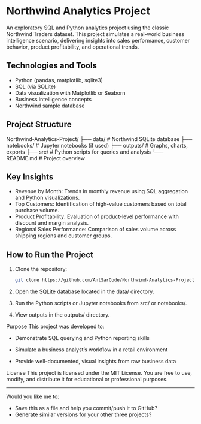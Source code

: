 # Northwind Analytics Project

An exploratory SQL and Python analytics project using the classic Northwind Traders dataset. This project simulates a real-world business intelligence scenario, delivering insights into sales performance, customer behavior, product profitability, and operational trends.

## Technologies and Tools

- Python (pandas, matplotlib, sqlite3)
- SQL (via SQLite)
- Data visualization with Matplotlib or Seaborn
- Business intelligence concepts
- Northwind sample database

## Project Structure

Northwind-Analytics-Project/
├── data/ # Northwind SQLite database
├── notebooks/ # Jupyter notebooks (if used)
├── outputs/ # Graphs, charts, exports
├── src/ # Python scripts for queries and analysis
└── README.md # Project overview


## Key Insights

- Revenue by Month: Trends in monthly revenue using SQL aggregation and Python visualizations.
- Top Customers: Identification of high-value customers based on total purchase volume.
- Product Profitability: Evaluation of product-level performance with discount and margin analysis.
- Regional Sales Performance: Comparison of sales volume across shipping regions and customer groups.

## How to Run the Project

1. Clone the repository:

   ```bash
   git clone https://github.com/AntSarCode/Northwind-Analytics-Project.git

2. Open the SQLite database located in the data/ directory.

3. Run the Python scripts or Jupyter notebooks from src/ or notebooks/.

4. View outputs in the outputs/ directory.

Purpose
This project was developed to:

  - Demonstrate SQL querying and Python reporting skills

  - Simulate a business analyst’s workflow in a retail environment

  - Provide well-documented, visual insights from raw business data

License
This project is licensed under the MIT License. You are free to use, modify, and distribute it for educational or professional purposes.


---

Would you like me to:
- Save this as a file and help you commit/push it to GitHub?
- Generate similar versions for your other three projects?
